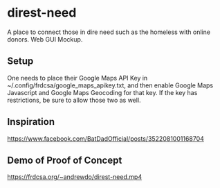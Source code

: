 # direst-need

A place to connect those in dire need such as the homeless with online donors.  Web GUI Mockup.

## Setup

One needs to place their Google Maps API Key in
~/.config/frdcsa/google_maps_apikey.txt, and then enable Google Maps
Javascript and Google Maps Geocoding for that key.  If the key has
restrictions, be sure to allow those two as well.

## Inspiration

https://www.facebook.com/BatDadOfficial/posts/3522081001168704

## Demo of Proof of Concept

https://frdcsa.org/~andrewdo/direst-need.mp4


